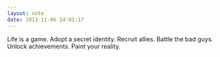 ```yaml
---
layout: note
date: 2013-11-06 14:01:17
---
```


Life is a game. Adopt a secret identity. Recruit allies. Battle the bad guys. Unlock achievements. Paint your reality.
